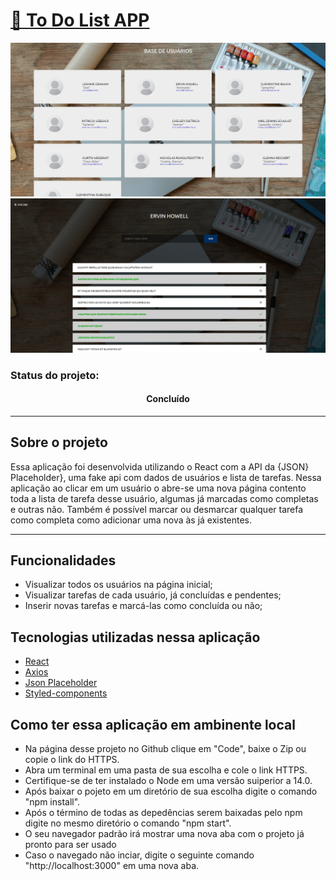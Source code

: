 # <a href="https://harmonious-cendol-c8e926.netlify.app/">🔗 To Do List APP</a>

<img src="./src/assets/images/Screenshot-1.png">

<img src="./src/assets/images/Screenshot-2.png">

### Status do projeto: 
<h4 align="center"> Concluído </h4>

---

## Sobre o projeto  
<p>
 Essa aplicação foi desenvolvida utilizando o React com a API da {JSON} Placeholder}, uma fake api com dados de usuários e lista de tarefas.
 Nessa aplicação ao clicar em um usuário o abre-se uma nova página contento toda a lista de tarefa desse usuário, algumas já marcadas
 como completas e outras não. Também é possível marcar ou desmarcar qualquer tarefa como completa como adicionar uma nova às já existentes.  
</p>

---

## Funcionalidades
- Visualizar todos os usuários na página inicial;
- Visualizar tarefas de cada usuário, já concluídas e pendentes;
- Inserir novas tarefas e marcá-las como concluída ou não; 

 ## Tecnologias utilizadas nessa aplicação

- <a href="https://pt-br.reactjs.org/"> React </a> 
- <a href="https://axios-http.com/ptbr/docs/intro"> Axios </a>
- <a href="https://jsonplaceholder.typicode.com"> Json Placeholder </a> 
- <a href="https://styled-components.com/"> Styled-components</a>


 ## Como ter essa aplicação em ambinente local
 - Na página desse projeto no Github clique em "Code", baixe o Zip ou copie o link  do HTTPS. 
 - Abra um terminal em uma pasta de sua escolha e cole o link HTTPS. 
 - Certifique-se de ter instalado o Node em uma versão suiperior a 14.0. 
 - Após baixar o pojeto em um diretório de sua escolha digite o comando "npm install". 
 - Após o término de todas as depedências serem baixadas pelo npm digite no mesmo diretório o comando "npm start". 
 - O seu navegador padrão irá mostrar uma nova aba com o projeto já pronto para ser usado 
 - Caso o navegado não inciar, digite o seguinte comando "http://localhost:3000" em uma nova aba. 